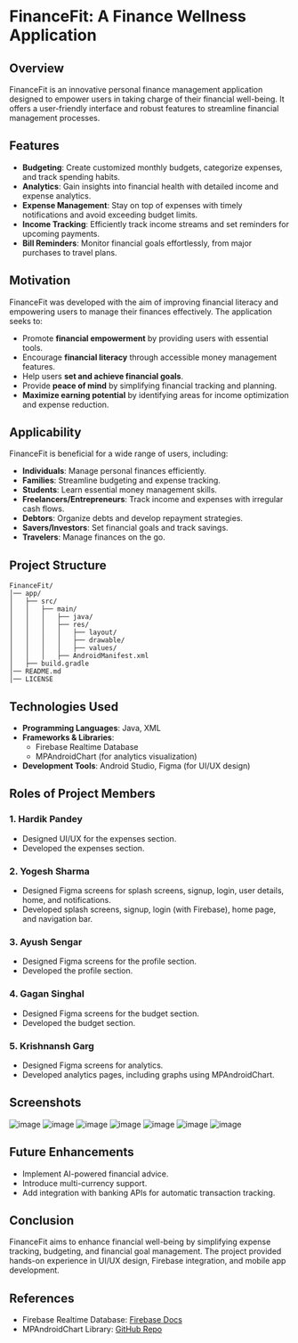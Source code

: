 # FinanceFit: A Finance Wellness Application

## Overview
FinanceFit is an innovative personal finance management application designed to empower users in taking charge of their financial well-being. It offers a user-friendly interface and robust features to streamline financial management processes.

## Features
- **Budgeting**: Create customized monthly budgets, categorize expenses, and track spending habits.
- **Analytics**: Gain insights into financial health with detailed income and expense analytics.
- **Expense Management**: Stay on top of expenses with timely notifications and avoid exceeding budget limits.
- **Income Tracking**: Efficiently track income streams and set reminders for upcoming payments.
- **Bill Reminders**: Monitor financial goals effortlessly, from major purchases to travel plans.

## Motivation
FinanceFit was developed with the aim of improving financial literacy and empowering users to manage their finances effectively. The application seeks to:
- Promote **financial empowerment** by providing users with essential tools.
- Encourage **financial literacy** through accessible money management features.
- Help users **set and achieve financial goals**.
- Provide **peace of mind** by simplifying financial tracking and planning.
- **Maximize earning potential** by identifying areas for income optimization and expense reduction.

## Applicability
FinanceFit is beneficial for a wide range of users, including:
- **Individuals**: Manage personal finances efficiently.
- **Families**: Streamline budgeting and expense tracking.
- **Students**: Learn essential money management skills.
- **Freelancers/Entrepreneurs**: Track income and expenses with irregular cash flows.
- **Debtors**: Organize debts and develop repayment strategies.
- **Savers/Investors**: Set financial goals and track savings.
- **Travelers**: Manage finances on the go.

## Project Structure
```
FinanceFit/
│── app/
│   ├── src/
│   │   ├── main/
│   │   │   ├── java/
│   │   │   ├── res/
│   │   │   │   ├── layout/
│   │   │   │   ├── drawable/
│   │   │   │   ├── values/
│   │   │   ├── AndroidManifest.xml
│   ├── build.gradle
│── README.md
│── LICENSE
```

## Technologies Used
- **Programming Languages**: Java, XML
- **Frameworks & Libraries**: 
  - Firebase Realtime Database
  - MPAndroidChart (for analytics visualization)
- **Development Tools**: Android Studio, Figma (for UI/UX design)

## Roles of Project Members
### 1. Hardik Pandey
- Designed UI/UX for the expenses section.
- Developed the expenses section.

### 2. Yogesh Sharma
- Designed Figma screens for splash screens, signup, login, user details, home, and notifications.
- Developed splash screens, signup, login (with Firebase), home page, and navigation bar.

### 3. Ayush Sengar
- Designed Figma screens for the profile section.
- Developed the profile section.

### 4. Gagan Singhal
- Designed Figma screens for the budget section.
- Developed the budget section.

### 5. Krishnansh Garg
- Designed Figma screens for analytics.
- Developed analytics pages, including graphs using MPAndroidChart.

## Screenshots
![image](https://github.com/user-attachments/assets/3992d9bd-fbe1-4420-bfb9-f2dc5666da15)
![image](https://github.com/user-attachments/assets/fec47ea0-e472-4f2d-a78b-6409e3616e72)
![image](https://github.com/user-attachments/assets/9e2e76ca-d165-4ab3-aa74-12f92b3f7c14)
![image](https://github.com/user-attachments/assets/9d34dec1-96f2-4e6f-837d-510507c4e2e6)
![image](https://github.com/user-attachments/assets/c4f52736-a6a6-4139-8502-ae26a22067ce)
![image](https://github.com/user-attachments/assets/65fe24b1-1ef0-4250-95b3-3bad68de9c90)
![image](https://github.com/user-attachments/assets/0e0b5b60-c5c4-47f2-8b47-61eb03cad21f)


## Future Enhancements
- Implement AI-powered financial advice.
- Introduce multi-currency support.
- Add integration with banking APIs for automatic transaction tracking.

## Conclusion
FinanceFit aims to enhance financial well-being by simplifying expense tracking, budgeting, and financial goal management. The project provided hands-on experience in UI/UX design, Firebase integration, and mobile app development.

## References
- Firebase Realtime Database: [Firebase Docs](https://firebase.google.com/docs)
- MPAndroidChart Library: [GitHub Repo](https://github.com/PhilJay/MPAndroidChart)
